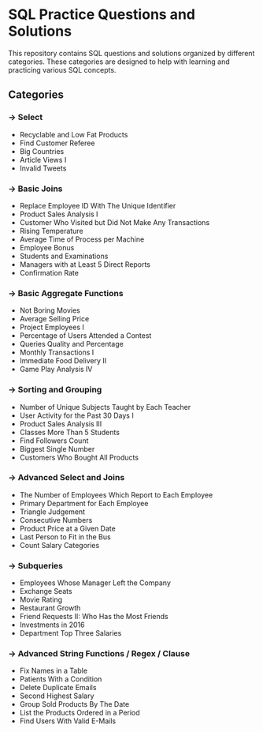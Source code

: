 # SQL Practice Questions and Solutions

This repository contains SQL questions and solutions organized by different categories. These categories are designed to help with learning and practicing various SQL concepts.

## Categories

### -> Select
- Recyclable and Low Fat Products
- Find Customer Referee
- Big Countries
- Article Views I
- Invalid Tweets

### -> Basic Joins
- Replace Employee ID With The Unique Identifier
- Product Sales Analysis I
- Customer Who Visited but Did Not Make Any Transactions
- Rising Temperature
- Average Time of Process per Machine
- Employee Bonus
- Students and Examinations
- Managers with at Least 5 Direct Reports
- Confirmation Rate

### -> Basic Aggregate Functions
- Not Boring Movies
- Average Selling Price
- Project Employees I
- Percentage of Users Attended a Contest
- Queries Quality and Percentage
- Monthly Transactions I
- Immediate Food Delivery II
- Game Play Analysis IV

### -> Sorting and Grouping
- Number of Unique Subjects Taught by Each Teacher
- User Activity for the Past 30 Days I
- Product Sales Analysis III
- Classes More Than 5 Students
- Find Followers Count
- Biggest Single Number
- Customers Who Bought All Products

### -> Advanced Select and Joins
- The Number of Employees Which Report to Each Employee
- Primary Department for Each Employee
- Triangle Judgement
- Consecutive Numbers
- Product Price at a Given Date
- Last Person to Fit in the Bus
- Count Salary Categories

### -> Subqueries
- Employees Whose Manager Left the Company
- Exchange Seats
- Movie Rating
- Restaurant Growth
- Friend Requests II: Who Has the Most Friends
- Investments in 2016
- Department Top Three Salaries

### -> Advanced String Functions / Regex / Clause
- Fix Names in a Table
- Patients With a Condition
- Delete Duplicate Emails
- Second Highest Salary
- Group Sold Products By The Date
- List the Products Ordered in a Period
- Find Users With Valid E-Mails

